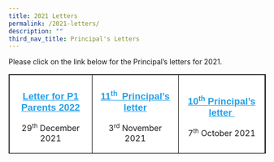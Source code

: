 ```yaml
---
title: 2021 Letters
permalink: /2021-letters/
description: ""
third_nav_title: Principal's Letters
---
```

[](/files/Letter-for-P1-Parents-2022.pdf)

[](/files/Ps-letter-to-Parents-Nov-2021.pdf)

[](/files/Ps-letter-to-Parents-Oct-2021.pdf)

[](/files/Ps-letter-to-Parents-Sep-2021.pdf)

[](/files/Ps-letter-to-Parents-August-2021.pdf)

[](/files/Ps-letter-to-Parents-July-2021.pdf)

[](/files/Ps-letter-to-Parents-June-2021.pdf)

[](/files/Ps-letter-to-Parents-May-2021.pdf)

[](/files/Ps-letter-to-Parents-Apr-2021.pdf)

[](/files/Ps-letter-to-Parents-Mar-2021.pdf)

[](/files/Ps-letter-to-Parents-Feb-2021.pdf)

[](/files/Ps-letter-to-Parents-Jan-2021.pdf)

Please click on the link below for the Principal’s letters for 2021.

<table border="1" style="box-sizing: inherit; border-collapse: collapse; border-spacing: 0px; max-width: 100%; width: 530px; height: 154px; border-color: rgb(0, 0, 0);"><tbody style="box-sizing: inherit;"><tr style="box-sizing: inherit; background: rgb(255, 255, 255);"><td style="box-sizing: inherit; padding: 5px 10px; width: 168px; text-align: center;"><h3 style="box-sizing: inherit; font-family: &quot;Source Sans Pro&quot;, sans-serif; text-transform: none;"><a href="https://endeavourpri.moe.edu.sg/wp-content/uploads/2021/12/Letter-for-P1-Parents-2022.pdf" target="_blank" rel="noopener noreferrer" style="box-sizing: inherit; background-color: transparent; transition: all 0.25s ease-in-out 0s; text-decoration: underline; color: rgb(37, 160, 232);">Letter for P1 Parents 2022</a></h3><p style="box-sizing: inherit; font-size: 1em;"><span style="box-sizing: inherit; font-size: 12pt;">29<sup style="box-sizing: inherit; font-size: 12px; line-height: 0; position: relative; vertical-align: baseline; top: -0.5em;">th</sup><span>&nbsp;</span>December 2021</span></p></td><td style="box-sizing: inherit; padding: 5px 10px; width: 168px; text-align: center;"><h3 style="box-sizing: inherit; font-family: &quot;Source Sans Pro&quot;, sans-serif; text-transform: none;"></h3><h3 style="box-sizing: inherit; font-family: &quot;Source Sans Pro&quot;, sans-serif; text-transform: none;"><a href="https://endeavourpri.moe.edu.sg/wp-content/uploads/2021/11/Ps-letter-to-Parents-Nov-2021.pdf" style="box-sizing: inherit; background-color: transparent; transition: all 0.25s ease-in-out 0s; text-decoration: underline; color: rgb(37, 160, 232);">11<sup style="box-sizing: inherit; font-size: 14.04px; line-height: 0; position: relative; vertical-align: baseline; top: -0.5em;">th&nbsp;</sup><span>&nbsp;</span>Principal’s letter</a></h3><p style="box-sizing: inherit; font-size: 1em;"><span style="box-sizing: inherit; font-size: 12pt;">3<sup style="box-sizing: inherit; font-size: 12px; line-height: 0; position: relative; vertical-align: baseline; top: -0.5em;">rd</sup><span>&nbsp;</span>November 2021</span></p></td><td style="box-sizing: inherit; padding: 5px 10px; width: 172px; text-align: center;"><h3 style="box-sizing: inherit; font-family: &quot;Source Sans Pro&quot;, sans-serif; text-transform: none;"><a href="https://endeavourpri.moe.edu.sg/wp-content/uploads/2021/10/Ps-letter-to-Parents-Oct-2021.pdf" style="box-sizing: inherit; background-color: transparent; transition: all 0.25s ease-in-out 0s; text-decoration: underline; color: rgb(37, 160, 232);">10<sup style="box-sizing: inherit; font-size: 14.04px; line-height: 0; position: relative; vertical-align: baseline; top: -0.5em;">th</sup><span>&nbsp;</span>Principal’s letter&nbsp;</a></h3><p style="box-sizing: inherit; font-size: 1em;"><span style="box-sizing: inherit; font-size: 12pt;">7<sup style="box-sizing: inherit; font-size: 12px; line-height: 0; position: relative; vertical-align: baseline; top: -0.5em;">th</sup><span>&nbsp;</span>October 2021</span></p></td></tr><tr style="box-sizing: inherit; background: rgb(230, 230, 230);"><td style="box-sizing: inherit; padding: 5px 10px; width: 168px; text-align: center;"><h3 style="box-sizing: inherit; font-family: &quot;Source Sans Pro&quot;, sans-serif; text-transform: none;"><a href="https://endeavourpri.moe.edu.sg/wp-content/uploads/2021/09/Ps-letter-to-Parents-Sep-2021.pdf" style="box-sizing: inherit; background-color: transparent; transition: all 0.25s ease-in-out 0s; text-decoration: underline; color: rgb(37, 160, 232);">9<sup style="box-sizing: inherit; font-size: 14.04px; line-height: 0; position: relative; vertical-align: baseline; top: -0.5em;">th</sup><span>&nbsp;</span>Principal’s Letter</a></h3><p style="box-sizing: inherit; font-size: 1em;"><span style="box-sizing: inherit; font-size: 12pt;">1<sup style="box-sizing: inherit; font-size: 12px; line-height: 0; position: relative; vertical-align: baseline; top: -0.5em;">st</sup><span>&nbsp;</span>September 2021</span><span style="box-sizing: inherit; font-size: 14pt; font-family: inherit; font-weight: inherit;">&nbsp;</span></p></td><td style="box-sizing: inherit; padding: 5px 10px; width: 168px; text-align: center;"><h3 style="box-sizing: inherit; font-family: &quot;Source Sans Pro&quot;, sans-serif; text-transform: none;"><span style="box-sizing: inherit; font-size: 14pt;"><span style="box-sizing: inherit; font-size: 14pt;"><a href="https://endeavourpri.moe.edu.sg/wp-content/uploads/2021/08/Ps-letter-to-Parents-August-2021.pdf" style="box-sizing: inherit; background-color: transparent; transition: all 0.25s ease-in-out 0s; text-decoration: underline; color: rgb(37, 160, 232);">8<sup style="box-sizing: inherit; font-size: 14px; line-height: 0; position: relative; vertical-align: baseline; top: -0.5em;">th</sup><span>&nbsp;</span>Principal’s Letter</a></span></span></h3><p style="box-sizing: inherit; font-size: 1em;"><span style="box-sizing: inherit; font-size: 12pt;">2<sup style="box-sizing: inherit; font-size: 12px; line-height: 0; position: relative; vertical-align: baseline; top: -0.5em;">nd</sup><span>&nbsp;</span>August 2021</span></p></td><td style="box-sizing: inherit; padding: 5px 10px; width: 172px; text-align: center;"><h3 style="box-sizing: inherit; font-family: &quot;Source Sans Pro&quot;, sans-serif; text-transform: none;"><span style="box-sizing: inherit; font-size: 14pt;"><span style="box-sizing: inherit; font-size: 14pt;"><a href="https://endeavourpri.moe.edu.sg/wp-content/uploads/2021/08/Ps-letter-to-Parents-July-2021.pdf" style="box-sizing: inherit; background-color: transparent; transition: all 0.25s ease-in-out 0s; text-decoration: underline; color: rgb(37, 160, 232);">7<sup style="box-sizing: inherit; font-size: 14px; line-height: 0; position: relative; vertical-align: baseline; top: -0.5em;">th</sup><span>&nbsp;</span>Principal’s Letter</a></span></span></h3><p style="box-sizing: inherit; font-size: 1em;"><span style="box-sizing: inherit; font-size: 12pt;">2<sup style="box-sizing: inherit; font-size: 12px; line-height: 0; position: relative; vertical-align: baseline; top: -0.5em;">nd</sup><span>&nbsp;</span>July 2021</span></p></td></tr><tr style="box-sizing: inherit; background: rgb(255, 255, 255);"><td style="box-sizing: inherit; padding: 5px 10px; width: 168px; text-align: center;"><h3 style="box-sizing: inherit; font-family: &quot;Source Sans Pro&quot;, sans-serif; text-transform: none;"><a href="https://endeavourpri.moe.edu.sg/wp-content/uploads/2021/06/Ps-letter-to-Parents-June-2021.pdf" style="box-sizing: inherit; background-color: transparent; transition: all 0.25s ease-in-out 0s; text-decoration: underline; color: rgb(37, 160, 232);">6<sup style="box-sizing: inherit; font-size: 14.04px; line-height: 0; position: relative; vertical-align: baseline; top: -0.5em;">th</sup><span>&nbsp;</span>Principal’s Letter</a></h3><p style="box-sizing: inherit; font-size: 1em;">25<sup style="box-sizing: inherit; font-size: 12px; line-height: 0; position: relative; vertical-align: baseline; top: -0.5em;">th</sup><span>&nbsp;</span>June 2021<span style="box-sizing: inherit; font-size: 14pt;">&nbsp;</span></p></td><td style="box-sizing: inherit; padding: 5px 10px; width: 168px; text-align: center;"><h3 style="box-sizing: inherit; font-family: &quot;Source Sans Pro&quot;, sans-serif; text-transform: none;"><a href="https://endeavourpri.moe.edu.sg/wp-content/uploads/2021/08/Ps-letter-to-Parents-May-2021.pdf" style="box-sizing: inherit; background-color: transparent; transition: all 0.25s ease-in-out 0s; text-decoration: underline; color: rgb(37, 160, 232);">5<sup style="box-sizing: inherit; font-size: 14.04px; line-height: 0; position: relative; vertical-align: baseline; top: -0.5em;">th</sup><span>&nbsp;</span>Principal’s Letter</a></h3><p style="box-sizing: inherit; font-size: 1em;">4<sup style="box-sizing: inherit; font-size: 12px; line-height: 0; position: relative; vertical-align: baseline; top: -0.5em; font-family: inherit; font-weight: inherit;">th</sup><span style="box-sizing: inherit; font-size: 12pt; font-family: inherit; font-weight: inherit;"><span>&nbsp;</span>May 2021</span></p></td><td style="box-sizing: inherit; padding: 5px 10px; width: 172px; text-align: center;"><h3 style="box-sizing: inherit; font-family: &quot;Source Sans Pro&quot;, sans-serif; text-transform: none;"><a href="https://endeavourpri.moe.edu.sg/wp-content/uploads/2021/04/Ps-letter-to-Parents-Apr-2021.pdf" target="_blank" rel="noopener noreferrer" style="box-sizing: inherit; background-color: transparent; transition: all 0.25s ease-in-out 0s; text-decoration: underline; color: rgb(37, 160, 232);"><span style="box-sizing: inherit; font-size: 14pt;">4<sup style="box-sizing: inherit; font-size: 14px; line-height: 0; position: relative; vertical-align: baseline; top: -0.5em;">th</sup><span>&nbsp;</span>Principal’s Letter</span></a></h3><p style="box-sizing: inherit; font-size: 1em;"><span style="box-sizing: inherit; font-size: 12pt;">1<sup style="box-sizing: inherit; font-size: 12px; line-height: 0; position: relative; vertical-align: baseline; top: -0.5em;">st</sup><span>&nbsp;</span>April 2021</span></p></td></tr><tr style="box-sizing: inherit; background: rgb(230, 230, 230);"><td style="box-sizing: inherit; padding: 5px 10px; width: 168px; text-align: center;"><h3 style="box-sizing: inherit; font-family: &quot;Source Sans Pro&quot;, sans-serif; text-transform: none;"><a href="https://endeavourpri.moe.edu.sg/wp-content/uploads/2021/03/Ps-letter-to-Parents-Mar-2021.pdf" target="_blank" rel="noopener noreferrer" style="box-sizing: inherit; background-color: transparent; transition: all 0.25s ease-in-out 0s; text-decoration: underline; color: rgb(37, 160, 232);"><span style="box-sizing: inherit; font-size: 14pt;">3<sup style="box-sizing: inherit; font-size: 14px; line-height: 0; position: relative; vertical-align: baseline; top: -0.5em;">rd</sup><span>&nbsp;</span>Principal’s Letter</span></a></h3><p style="box-sizing: inherit; font-size: 1em;">5<sup style="box-sizing: inherit; font-size: 12px; line-height: 0; position: relative; vertical-align: baseline; top: -0.5em;">th</sup><span>&nbsp;</span>March 2021</p></td><td style="box-sizing: inherit; padding: 5px 10px; width: 168px; text-align: center;"><h3 style="box-sizing: inherit; font-family: &quot;Source Sans Pro&quot;, sans-serif; text-transform: none;"><a href="https://endeavourpri.moe.edu.sg/wp-content/uploads/2021/02/Ps-letter-to-Parents-Feb-2021.pdf" target="_blank" rel="noopener noreferrer" style="box-sizing: inherit; background-color: transparent; transition: all 0.25s ease-in-out 0s; text-decoration: underline; color: rgb(37, 160, 232);"><span style="box-sizing: inherit; font-size: 14pt;">2<sup style="box-sizing: inherit; font-size: 14px; line-height: 0; position: relative; vertical-align: baseline; top: -0.5em;">nd</sup><span>&nbsp;</span>Principal’s Letter</span></a></h3><p style="box-sizing: inherit; font-size: 1em;"><span style="box-sizing: inherit; font-size: 12pt;">4<sup style="box-sizing: inherit; font-size: 12px; line-height: 0; position: relative; vertical-align: baseline; top: -0.5em;">th</sup><span>&nbsp;</span>Feb 2021</span></p></td><td style="box-sizing: inherit; padding: 5px 10px; width: 172px; text-align: center;"><h3 style="box-sizing: inherit; font-family: &quot;Source Sans Pro&quot;, sans-serif; text-transform: none;"><a href="https://endeavourpri.moe.edu.sg/wp-content/uploads/2021/01/Ps-letter-to-Parents-Jan-2021.pdf" target="_blank" rel="noopener noreferrer" style="box-sizing: inherit; background-color: transparent; transition: all 0.25s ease-in-out 0s; text-decoration: underline; color: rgb(37, 160, 232);"><span style="box-sizing: inherit; font-size: 14pt;">1<sup style="box-sizing: inherit; font-size: 14px; line-height: 0; position: relative; vertical-align: baseline; top: -0.5em;">st</sup><span>&nbsp;</span>Principal’s Letter</span></a></h3><p style="box-sizing: inherit; font-size: 1em;"><span style="box-sizing: inherit; font-size: 12pt;">7<sup style="box-sizing: inherit; font-size: 12px; line-height: 0; position: relative; vertical-align: baseline; top: -0.5em;">th</sup><span>&nbsp;</span>Jan 2021</span></p></td></tr></tbody></table>


